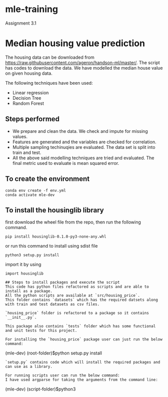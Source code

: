 # mle-training
Assignment 3.1

# Median housing value prediction

The housing data can be downloaded from https://raw.githubusercontent.com/ageron/handson-ml/master/. The script has codes to download the data. We have modelled the median house value on given housing data.

The following techniques have been used:

 - Linear regression
 - Decision Tree
 - Random Forest

## Steps performed
 - We prepare and clean the data. We check and impute for missing values.
 - Features are generated and the variables are checked for correlation.
 - Multiple sampling techinuqies are evaluated. The data set is split into train and test.
 - All the above said modelling techniques are tried and evaluated. The final metric used to evaluate is mean squared error.

 ## To create the environment
```
conda env create -f env.yml
conda activate mle-dev
```

## To install the housinglib library
first download the wheel file from the repo, then run the following command.
```
pip install housinglib-0.1.0-py3-none-any.whl
```
or run this command to install using sdist file
```
python3 setup.py install
```
import it by using
```
import housinglib

## Steps to install packages and execute the script
This code has python files refactored as scripts and are able to install as a package.
All the python scripts are available at `src/housing_price`.
This folder contains `datasets` which has the required datsets along with train and test datasets as csv files.

`housing_price` folder is refactored to a package so it contains `__init__.py`.

This package also contains `tests` folder which has some functional and unit tests for this project.

For installing the `housing_price` package user can just run the below command:

```
(mle-dev) (root-folder)$python setup.py install
```
`setup.py` contains code which will install the required packages and can use as a library.

For running scripts user can run the below command:
I have used argparse for taking the arguments from the command line:

```
(mle-dev) (script-folder)$python3 <script>.py --args
```

User can run the below code to see what are the options each script takes:

```
(mle-dev) (script-folder)$python <script>.py --help
or
(mle-dev) (script-folder)$python <script>.py -h
```

For running the tests user can just run the below command:

```
(mle-dev) (tests-folder)$py.test
```

These are the required commands for executing this project.

